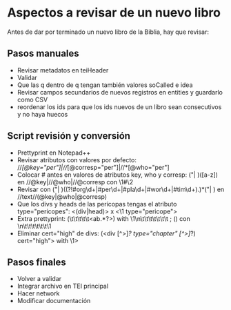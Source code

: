 # Aspectos a revisar de un nuevo libro

Antes de dar por terminado un nuevo libro de la Biblia, hay que revisar:
## Pasos manuales
* Revisar metadatos en teiHeader
* Validar
* Que las q dentro de q tengan también valores soCalled e idea
* Revisar campos secundarios de nuevos registros en entities y guardarlo como CSV
* reordenar los ids para que los ids nuevos de un libro sean consecutivos y no haya huecos


## Script revisión y conversión
* Prettyprint en Notepad++
* Revisar atributos con valores por defecto: //*[@key="per"]|//*[@corresp="per"]|//*[@who="per"]
* Colocar # antes en valores de atributos key, who y corresp: ("| )([a-z])	 en //@key|//@who|//@corresp con \1#\2
* Revisar con ("| )((?!#org\d+|#per\d+|#pla\d+|#wor\d+|#tim\d+).)*("| ) en //text//(@key|@who|@corresp)
* Que los divs y heads de las perícopas tengas el atributo type="pericopes": <(div|head)> x <\1 type="pericope"> 
* Extra prettyprint: (\t\t\t\t\t<ab.*?>) with \1\n\t\t\t\t\t\t\t ; (</ab>) con \n\t\t\t\t\t\t\1
* Eliminar  cert="high" de divs: (<div [^>]*? type="chapter" [^>]*?) cert="high"> with \1>

## Pasos finales
* Volver a validar
* Integrar archivo en TEI principal
* Hacer network
* Modificar documentación


